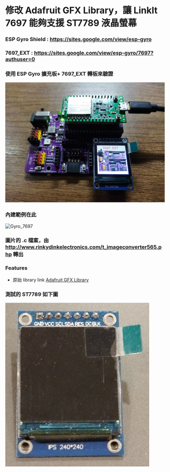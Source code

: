 # 修改 Adafruit GFX Library，讓 LinkIt 7697 能夠支援 ST7789 液晶螢幕

### ESP Gyro Shield :  https://sites.google.com/view/esp-gyro
### 7697_EXT : https://sites.google.com/view/esp-gyro/7697?authuser=0

### 使用 ESP Gyro 擴充板+ 7697_EXT 轉板來驗證
![Gyro_7697](https://github.com/ESPGyro/Arduino-ST7789-Library-7697/blob/main/7697_st7789_demo-20.jpg?raw=true)

### 內建範例在此
![Gyro_7697](https://github.com/ESPGyro/Arduino-ST7789-Library-7697/blob/main/st7789-ex.jpg?raw=true)

### 圖片的 .c 檔案，由 http://www.rinkydinkelectronics.com/t_imageconverter565.php 轉出

### Features
- 原始 library link [Adafruit GFX Library](https://github.com/adafruit/Adafruit-GFX-Library)
### 測試的 ST7789 如下圖
![Gyro_7697](https://github.com/ESPGyro/Arduino-ST7789-Library-7697/blob/main/st7789_240x240-s.jpg?raw=true)
